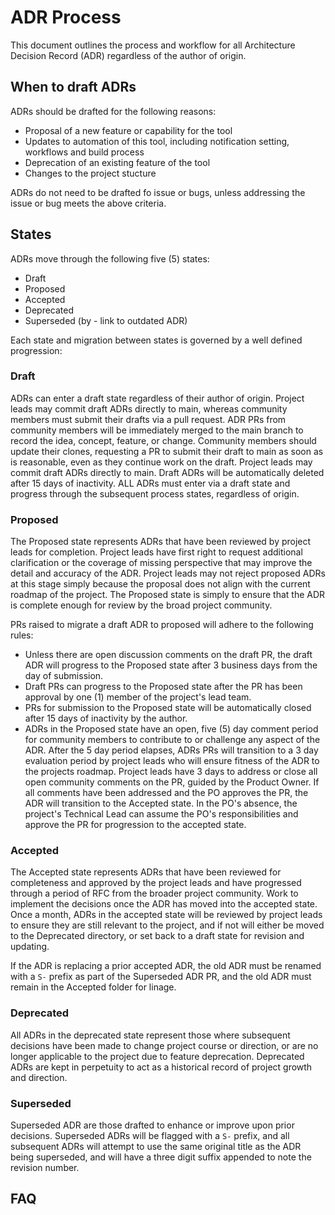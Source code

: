 # ADR Process

This document outlines the process and workflow for all Architecture Decision Record (ADR) regardless of the author of origin.

## When to draft ADRs

ADRs should be drafted for the following reasons:

- Proposal of a new feature or capability for the tool
- Updates to automation of this tool, including notification setting, workflows and build process
- Deprecation of an existing feature of the tool
- Changes to the project stucture

ADRs do not need to be drafted fo issue or bugs, unless addressing the issue or bug meets the above criteria.

## States

ADRs move through the following five (5) states:

- Draft
- Proposed
- Accepted
- Deprecated
- Superseded (by - link to outdated ADR)

Each state and migration between states is governed by a well defined progression:

### Draft

ADRs can enter a draft state regardless of their author of origin. Project leads may commit draft ADRs directly to main, whereas community members must submit their drafts via a pull request. ADR PRs from community members will be immediately merged to the main branch to record the idea, concept, feature, or change. Community members should update their clones, requesting a PR to submit their draft to main as soon as is reasonable, even as they continue work on the draft. Project leads may commit draft ADRs directly to main. Draft ADRs will be automatically deleted after 15 days of inactivity. ALL ADRs must enter via a draft state and progress through the subsequent process states, regardless of origin.

### Proposed

The Proposed state represents ADRs that have been reviewed by project leads for completion. Project leads have first right to request additional clarification or the coverage of missing perspective that may improve the detail and accuracy of the ADR. Project leads may not reject proposed ADRs at this stage simply because the proposal does not align with the current roadmap of the project. The Proposed state is simply to ensure that the ADR is complete enough for review by the broad project community.

PRs raised to migrate a draft ADR to proposed will adhere to the following rules:

- Unless there are open discussion comments on the draft PR, the draft ADR will progress to the Proposed state after 3 business days from the day of submission.
- Draft PRs can progress to the Proposed state after the PR has been approval by one (1) member of the project's lead team.
- PRs for submission to the Proposed state will be automatically closed after 15 days of inactivity by the author.  
- ADRs in the Proposed state have an open, five (5) day comment period for community members to contribute to or challenge any aspect of the ADR. After the 5 day period elapses, ADRs PRs will transition to a 3 day evaluation period by project leads who will ensure fitness of the ADR to the projects roadmap. Project leads have 3 days to address or close all open community comments on the PR, guided by the Product Owner. If all comments have been addressed and the PO approves the PR, the ADR will transition to the Accepted state. In the PO's absence, the project's Technical Lead can assume the PO's responsibilities and approve the PR for progression to the accepted state.

### Accepted

The Accepted state represents ADRs that have been reviewed for completeness and approved by the project leads and have progressed through a period of RFC from the broader project community. Work to implement the decisions once the ADR has moved into the accepted state. Once a month, ADRs in the accepted state will be reviewed by project leads to ensure they are still relevant to the project, and if not will either be moved to the Deprecated directory, or set back to a draft state for revision and updating.

If the ADR is replacing a prior accepted ADR, the old ADR must be renamed with a `S-` prefix as part of the Superseded ADR PR, and the old ADR must remain in the Accepted folder for linage.

### Deprecated

All ADRs in the deprecated state represent those where subsequent decisions have been made to change project course or direction, or are no longer applicable to the project due to feature deprecation. Deprecated ADRs are kept in perpetuity to act as a historical record of project growth and direction.

### Superseded

Superseded ADR are those drafted to enhance or improve upon prior decisions. Superseded ADRs will be flagged with a `S-` prefix, and all subsequent ADRs will attempt to use the same original title as the ADR being superseded, and will have a three digit suffix appended to note the revision number.

## FAQ
